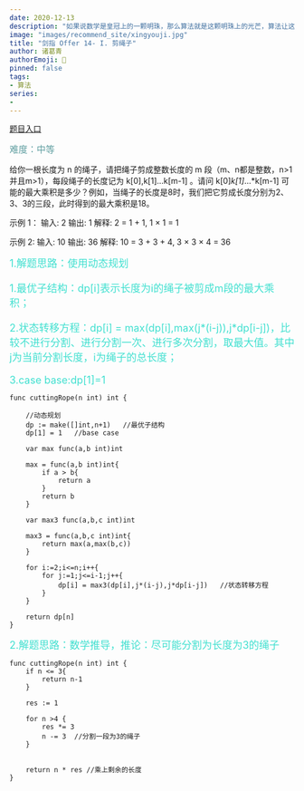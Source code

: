 ```yaml
---
date: 2020-12-13
description: "如果说数学是皇冠上的一颗明珠，那么算法就是这颗明珠上的光芒，算法让这颗明珠更加熠熠生辉，为科技进步和社会发展照亮了前进的路"
image: "images/recommend_site/xingyouji.jpg"
title: "剑指 Offer 14- I. 剪绳子"
author: 诸葛青
authorEmoji: 🎅
pinned: false
tags:
- 算法
series:
-  
---
```

[题目入口](https://leetcode-cn.com/problems/jian-sheng-zi-lcof/)

<font color=CadetBlue size=3 >难度：中等</font>

给你一根长度为 n 的绳子，请把绳子剪成整数长度的 m 段（m、n都是整数，n>1并且m>1），每段绳子的长度记为 k[0],k[1]...k[m-1] 。请问 k[0]*k[1]*...*k[m-1] 可能的最大乘积是多少？例如，当绳子的长度是8时，我们把它剪成长度分别为2、3、3的三段，此时得到的最大乘积是18。



示例 1：
输入: 2
输出: 1
解释: 2 = 1 + 1, 1 × 1 = 1

示例 2:
输入: 10
输出: 36
解释: 10 = 3 + 3 + 4, 3 × 3 × 4 = 36

<font color=Turquoise size=4>1.解题思路：使用动态规划

1.最优子结构：dp[i]表示长度为i的绳子被剪成m段的最大乘积；

2.状态转移方程：dp[i] = max(dp[i],max(j*(i-j)),j*dp[i-j])，比较不进行分割、进行分割一次、进行多次分割，取最大值。其中j为当前分割长度，i为绳子的总长度；

3.case base:dp[1]=1</font>

```golang
func cuttingRope(n int) int {
    
    //动态规划
    dp := make([]int,n+1)   //最优子结构
    dp[1] = 1   //base case

    var max func(a,b int)int

    max = func(a,b int)int{
        if a > b{
            return a
        }
        return b
    }

    var max3 func(a,b,c int)int

    max3 = func(a,b,c int)int{
        return max(a,max(b,c))
    }

    for i:=2;i<=n;i++{
        for j:=1;j<=i-1;j++{
            dp[i] = max3(dp[i],j*(i-j),j*dp[i-j])   //状态转移方程
        }
    }

    return dp[n]
}
```

<font color=Turquoise size=4>2.解题思路：数学推导，推论：尽可能分割为长度为3的绳子</font>
```golang
func cuttingRope(n int) int {
    if n <= 3{
        return n-1
    }

    res := 1

    for n >4 {
        res *= 3 
        n -= 3  //分割一段为3的绳子
    }


    return n * res //乘上剩余的长度
}
```
